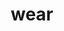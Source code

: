 ---
category: 4-letters
denotation: null
name: wear
reference_link: https://www.etymonline.com/word/wear
root_language: null
root_name: null
title: wear
type: free
word_sums:
- respelling: wear
  sum: 'Wear + '
---